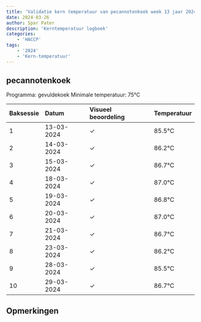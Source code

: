 ```yaml
---
title: 'Validatie kern temperatuur van pecannotenkoek week 13 jaar 2024'
date: 2024-03-26
author: Spar Pater
description: 'Kerntemperatuur logboek'
categories:
    - 'HACCP'
tags:
    - '2024'
    - 'Kern-temperatuur'
---
```


## pecannotenkoek

Programma: gevuldekoek
Minimale temperatuur: 75°C

| Baksessie | Datum | Visueel beoordeling | Temperatuur |
|:---|:---|:---|:---|
| 1 | 13-03-2024 | &check; | 85.5°C |
| 2 | 14-03-2024 | &check; | 86.2°C |
| 3 | 15-03-2024 | &check; | 86.7°C |
| 4 | 18-03-2024 | &check; | 87.0°C |
| 5 | 19-03-2024 | &check; | 86.8°C |
| 6 | 20-03-2024 | &check; | 87.0°C |
| 7 | 21-03-2024 | &check; | 86.7°C |
| 8 | 23-03-2024 | &check; | 86.2°C |
| 9 | 28-03-2024 | &check; | 85.5°C |
| 10 | 29-03-2024 | &check; | 86.7°C |

## Opmerkingen


